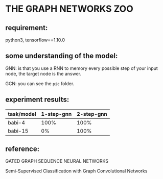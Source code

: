# THE GRAPH NETWORKS ZOO

## requirement:

python3, tensorflow==1.10.0

## some understanding of the model:

GNN: is that you use a RNN to memory every possible step of your input node, the target node is the answer.

GCN: you can see the `pic` folder.

## experiment results:

| task/model | 1-step-gnn | 2-step-gnn |
| ------ | ------ | ------ |
| babi-4 | 100% | 100% |
| babi-15 | 0% | 100% |

## reference:

GATED GRAPH SEQUENCE NEURAL NETWORKS

Semi-Supervised Classification with Graph Convolutional Networks
